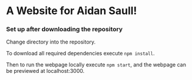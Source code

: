 # A Website for Aidan Saull!

### Set up after downloading the repository

Change directory into the repository.

To download all required dependencies execute
`npm install`.

Then to run the webpage locally execute
`npm start`,
and the webpage can be previewed at localhost:3000.
